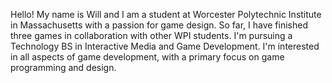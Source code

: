 Hello! My name is Will and I am a student at Worcester Polytechnic Institute in Massachusetts with a passion for game design. So far, I have finished three games in collaboration with other WPI students. I'm pursuing a Technology BS in Interactive Media and Game Development. I'm interested in all aspects of game development, with a primary focus on game programming and design.
